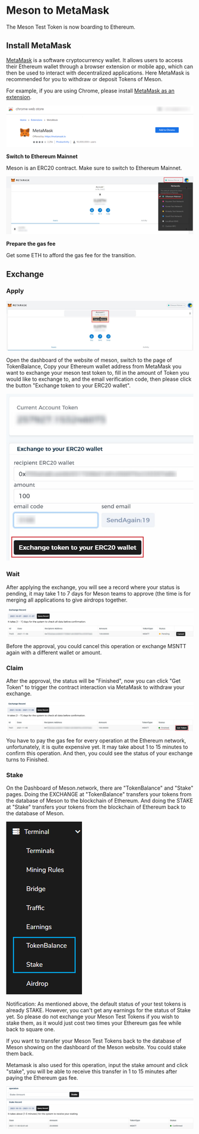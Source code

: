# Meson to MetaMask 

The Meson Test Token is now boarding to Ethereum.

## Install MetaMask

[MetaMask](https://metamask.io/) is a software cryptocurrency wallet. It allows users to access their Ethereum wallet through a browser extension or mobile app, which can then be used to interact with decentralized applications. Here MetaMask is recommended for you to withdraw or deposit Tokens of Meson.

For example, if you are using Chrome, please install [MetaMask as an extension](https://chrome.google.com/webstore/detail/metamask/nkbihfbeogaeaoehlefnkodbefgpgknn).

![](./images/using/metamask.png)

**Switch to Ethereum Mainnet**

Meson is an ERC20 contract. Make sure to switch to Ethereum Mainnet.

![](./images/using/metamask-balance.jpg)

**Prepare the gas fee**

Get some ETH to afford the gas fee for the transition.

## Exchange

### Apply

![](./images/using/copy-the-address.jpg)

Open the dashboard of the website of meson, switch to the page of TokenBalance, Copy your Ethereum wallet address from MetaMask you want to exchange your meson test token to, fill in the amount of Token you would like to exchange to, and the email verification code, then please click the button "Exchange token to your ERC20 wallet".

![](./images/using/input-the-address.jpg)

### Wait

After applying the exchange, you will see a record where your status is pending, it may take 1 to 7 days for Meson teams to approve (the time is for merging all applications to give airdrops together.

![](./images/using/apply.jpg)

Before the approval, you could cancel this operation or exchange MSNTT again with a different wallet or amount.

### Claim

After the approval, the status will be "Finished", now you can click "Get Token" to trigger the contract interaction via MetaMask to withdraw your exchange.

![](./images/using/get-token.jpg)

You have to pay the gas fee for every operation at the Ethereum network, unfortunately, it is quite expensive yet. It may take about 1 to 15 minutes to confirm this operation. And then, you could see the status of your exchange turns to Finished.

### Stake

On the Dashboard of Meson.network, there are "TokenBalance" and "Stake" pages. Doing the EXCHANGE at "TokenBalance" transfers your tokens from the database of Meson to the blockchain of Ethereum. And doing the STAKE at "Stake" transfers your tokens from the blockchain of Ethereum back to the database of Meson.

![](./images/using/meson-testtokens-to-ethereum-01.png)

Notification: As mentioned above, the default status of your test tokens is already STAKE. However, you can't get any earnings for the status of Stake yet. So please do not exchange your Meson Test Tokens if you wish to stake them, as it would just cost two times your Ethereum gas fee while back to square one.

If you want to transfer your Meson Test Tokens back to the database of Meson showing on the dashboard of the Meson website. You could stake them back.

Metamask is also used for this operation, input the stake amount and click "stake", you will be able to receive this transfer in 1 to 15 minutes after paying the Ethereum gas fee.

![](./images/using/meson-testtokens-to-ethereum-02.png)